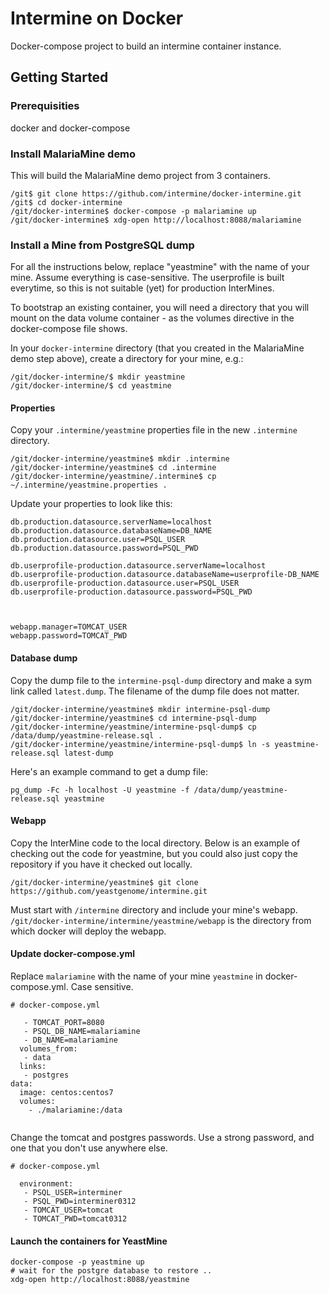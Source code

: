 # Intermine on Docker

Docker-compose project to build an intermine container instance.

## Getting Started

### Prerequisities

docker and docker-compose

### Install MalariaMine demo

This will build the MalariaMine demo project from 3 containers.

```
/git$ git clone https://github.com/intermine/docker-intermine.git
/git$ cd docker-intermine
/git/docker-intermine$ docker-compose -p malariamine up
/git/docker-intermine$ xdg-open http://localhost:8088/malariamine
```

### Install a Mine from PostgreSQL dump

For all the instructions below, replace "yeastmine" with the name of your mine. Assume everything is case-sensitive. The userprofile is built everytime, so this is not suitable (yet) for production InterMines.

To bootstrap an existing container, you will need a directory that you will mount on the data volume container - as the volumes directive in the docker-compose file shows.

In your `docker-intermine` directory (that you created in the MalariaMine demo step above), create a directory for your mine, e.g.:

```
/git/docker-intermine/$ mkdir yeastmine
/git/docker-intermine/$ cd yeastmine
```

#### Properties

Copy your `.intermine/yeastmine` properties file in the new `.intermine` directory.

```
/git/docker-intermine/yeastmine$ mkdir .intermine
/git/docker-intermine/yeastmine$ cd .intermine
/git/docker-intermine/yeastmine/.intermine$ cp ~/.intermine/yeastmine.properties .
```

Update your properties to look like this:

```
db.production.datasource.serverName=localhost
db.production.datasource.databaseName=DB_NAME
db.production.datasource.user=PSQL_USER
db.production.datasource.password=PSQL_PWD

db.userprofile-production.datasource.serverName=localhost
db.userprofile-production.datasource.databaseName=userprofile-DB_NAME
db.userprofile-production.datasource.user=PSQL_USER
db.userprofile-production.datasource.password=PSQL_PWD



webapp.manager=TOMCAT_USER
webapp.password=TOMCAT_PWD

```


#### Database dump

Copy the dump file to the `intermine-psql-dump` directory and make a sym link called `latest.dump`. The filename of the dump file does not matter.

```
/git/docker-intermine/yeastmine$ mkdir intermine-psql-dump
/git/docker-intermine/yeastmine$ cd intermine-psql-dump
/git/docker-intermine/yeastmine/intermine-psql-dump$ cp /data/dump/yeastmine-release.sql .
/git/docker-intermine/yeastmine/intermine-psql-dump$ ln -s yeastmine-release.sql latest-dump 
```

Here's an example command to get a dump file:

```
pg_dump -Fc -h localhost -U yeastmine -f /data/dump/yeastmine-release.sql yeastmine
```

#### Webapp

Copy the InterMine code to the local directory. Below is an example of checking out the code for yeastmine, but you could also just copy the repository if you have it checked out locally.

```
/git/docker-intermine/yeastmine$ git clone https://github.com/yeastgenome/intermine.git
```

Must start with `/intermine` directory and include your mine's webapp. `/git/docker-intermine/intermine/yeastmine/webapp` is the directory from which docker will deploy the webapp.

#### Update docker-compose.yml

Replace `malariamine` with the name of your mine `yeastmine` in docker-compose.yml. Case sensitive.

```
# docker-compose.yml

   - TOMCAT_PORT=8080
   - PSQL_DB_NAME=malariamine
   - DB_NAME=malariamine
  volumes_from:
   - data
  links:
   - postgres
data:
  image: centos:centos7
  volumes:
    - ./malariamine:/data
    
```

Change the tomcat and postgres passwords. Use a strong password, and one that you don't use anywhere else.

```
# docker-compose.yml

  environment:
   - PSQL_USER=interminer
   - PSQL_PWD=interminer0312 
   - TOMCAT_USER=tomcat
   - TOMCAT_PWD=tomcat0312 

```

#### Launch the containers for YeastMine

```
docker-compose -p yeastmine up
# wait for the postgre database to restore ..
xdg-open http://localhost:8088/yeastmine
```
